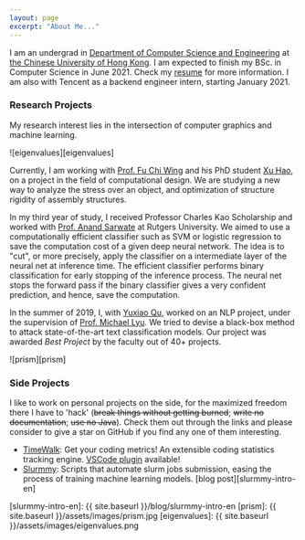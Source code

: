 ```yaml
---
layout: page
excerpt: "About Me..."
---
```


I am an undergrad in [Department of Computer Science and Engineering][cse-web] at [the Chinese University of Hong Kong][cuhk-web]. I am expected to finish my BSc. in Computer Science in June 2021. Check my [resume][my-resume] for more information. 
I am also with Tencent as a backend engineer intern, starting January 2021.

### Research Projects

My research interest lies in the intersection of computer graphics and machine learning.

![eigenvalues][eigenvalues]

Currently, I am working with [Prof. Fu Chi Wing][philip-web] and his PhD student [Xu Hao][xuhao-web], on a project in the field of computational design. We are studying a new way to analyze the stress over an object, and optimization of structure rigidity of assembly structures.

In my third year of study, I received Professor Charles Kao Scholarship and worked with [Prof. Anand Sarwate][anand-web] at Rutgers University.
We aimed to use a computationally efficient classifier such as SVM or logistic regression to save the computation cost of a given deep neural network. The idea is to "cut", or more precisely, apply the classifier on a intermediate layer of the neural net at inference time. The efficient classifier performs binary classification for early stopping of the inference process. The neural net stops the forward pass if the binary classifier gives a very confident prediction, and hence, save the computation.

In the summer of 2019, I, with [Yuxiao Qu][qyx-web], worked on an NLP project, under the supervision of [Prof. Michael Lyu][michael-web]. We tried to devise a black-box method to attack state-of-the-art text classification models. Our project was awarded *Best Project* by the faculty out of 40+ projects.

![prism][prism]

### Side Projects

I like to work on personal projects on the side, for the maximized freedom there I have to 'hack' 
(~~break things without getting burned~~; 
~~write no documentation~~; ~~use no Java~~). 
Check them out through the links and please consider to give a star on GitHub if you find any one of them interesting.

- [TimeWalk][timewalk-core]: Get your coding metrics! An extensible coding statistics tracking engine. [VSCode plugin][timewalk-vscode] available!
- [Slurmmy][slurmmy-github]: Scripts that automate slurm jobs submission, easing the process of training machine learning models. [blog post][slurmmy-intro-en]


[sid-web]: http://staff.ie.cuhk.edu.hk/~sjaggi/
[michael-web]: http://www.cse.cuhk.edu.hk/~lyu
[cse-web]: http://www.cse.cuhk.edu.hk
[cuhk-web]: http://www.cuhk.edu.hk
[xuhao-web]: http://www.cse.cuhk.edu.hk/~haoxu
[anand-web]: https://www.ece.rutgers.edu/~asarwate/
[philip-web]: http://www.cse.cuhk.edu.hk/~cwfu
[qyx-web]: https://cohenqu.github.io
[my-resume]: ./assets/files/cv.pdf
[timewalk-core]: https://github.com/desmondlzy/timewalk-core
[timewalk-vscode]: https://github.com/desmondlzy/timewalk-vscode
[slurmmy-github]: https://github.com/desmondlzy/slurmmy
[slurmmy-intro-en]: {{ site.baseurl }}/blog/slurmmy-intro-en
[prism]: {{ site.baseurl }}/assets/images/prism.jpg
[eigenvalues]: {{ site.baseurl }}/assets/images/eigenvalues.png
